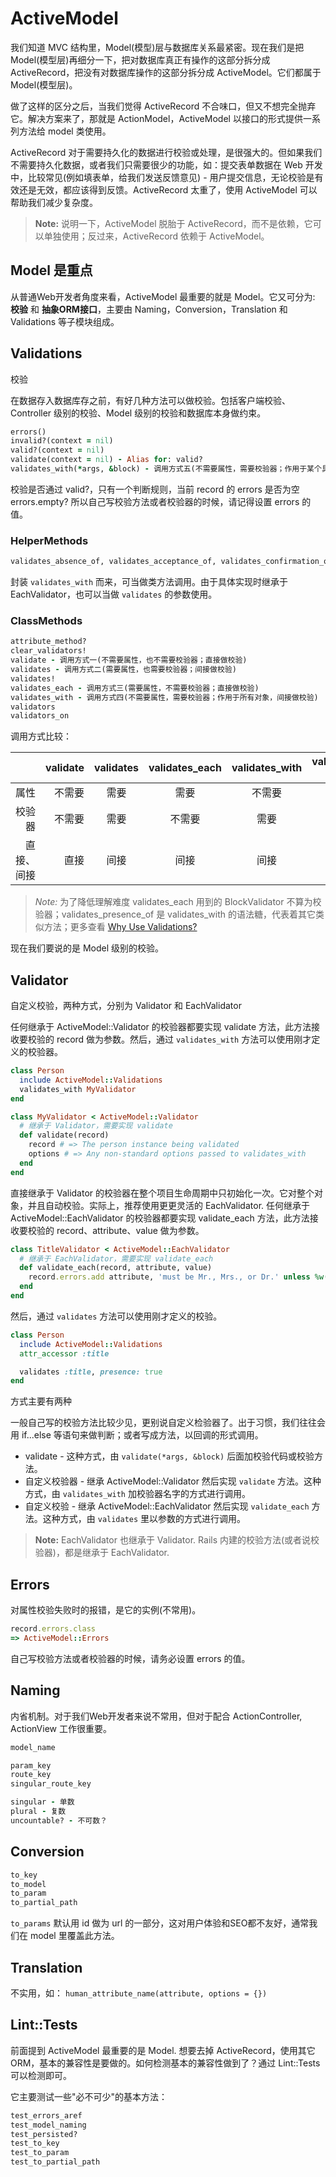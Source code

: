 # ActiveModel

我们知道 MVC 结构里，Model(模型)层与数据库关系最紧密。现在我们是把 Model(模型层)再细分一下，把对数据库真正有操作的这部分拆分成 ActiveRecord，把没有对数据库操作的这部分拆分成 ActiveModel。它们都属于 Model(模型层)。

做了这样的区分之后，当我们觉得 ActiveRecord 不合味口，但又不想完全抛弃它。解决方案来了，那就是 ActionModel，ActiveModel 以接口的形式提供一系列方法给 model 类使用。

ActiveRecord 对于需要持久化的数据进行校验或处理，是很强大的。但如果我们不需要持久化数据，或者我们只需要很少的功能，如：提交表单数据在 Web 开发中，比较常见(例如填表单，给我们发送反馈意见) - 用户提交信息，无论校验是有效还是无效，都应该得到反馈。ActiveRecord 太重了，使用 ActiveModel 可以帮助我们减少复杂度。

> **Note:** 说明一下，ActiveModel 脱胎于 ActiveRecord，而不是依赖，它可以单独使用；反过来，ActiveRecord 依赖于 ActiveModel。

## Model 是重点

从普通Web开发者角度来看，ActiveModel 最重要的就是 Model。它又可分为: **校验** 和 **抽象ORM接口**，主要由 Naming，Conversion，Translation 和 Validations 等子模块组成。

## Validations

校验

在数据存入数据库存之前，有好几种方法可以做校验。包括客户端校验、Controller 级别的校验、Model 级别的校验和数据库本身做约束。

```ruby
errors()
invalid?(context = nil)
valid?(context = nil)
validate(context = nil) - Alias for: valid?
validates_with(*args, &block) - 调用方式五(不需要属性，需要校验器；作用于某个具体对象，间接做校验)
```

校验是否通过 valid?，只有一个判断规则，当前 record 的 errors 是否为空 errors.empty? 所以自己写校验方法或者校验器的时候，请记得设置 errors 的值。

### HelperMethods

```ruby
validates_absence_of, validates_acceptance_of, validates_confirmation_of, validates_exclusion_of, validates_format_of, validates_inclusion_of, validates_length_of, validates_numericality_of, validates_presence_of, validates_size_of
```

封装 `validates_with` 而来，可当做类方法调用。由于具体实现时继承于 EachValidator，也可以当做 `validates` 的参数使用。

### ClassMethods

```ruby
attribute_method?
clear_validators!
validate - 调用方式一(不需要属性，也不需要校验器；直接做校验)
validates - 调用方式二(需要属性，也需要校验器；间接做校验)
validates!
validates_each - 调用方式三(需要属性，不需要校验器；直接做校验)
validates_with - 调用方式四(不需要属性，需要校验器；作用于所有对象，间接做校验)
validators
validators_on
```

调用方式比较：

|           |    validate | validates  | validates_each | validates_with | validates_presence_of * |
| --------: | --------:| :--: | :--: | :--: | :--: |
| 属性       | 不需要 |  需要   | 需要 | 不需要 | 需要 |
| 校验器     |   不需要 |  需要  | 不需要 | 需要 | 不需要 |
| 直接、间接  |    直接 | 间接  | 间接 | 间接 | 直接 |

> *Note:* 为了降低理解难度 validates_each 用到的 BlockValidator 不算为校验器；validates_presence_of 是 validates_with 的语法糖，代表着其它类似方法；更多查看 [Why Use Validations?](http://edgeguides.rubyonrails.org/active_record_validations.html#why-use-validations-questionmark)

现在我们要说的是 Model 级别的校验。

## Validator

自定义校验，两种方式，分别为 Validator 和 EachValidator

任何继承于 ActiveModel::Validator 的校验器都要实现 validate 方法，此方法接收要校验的 record 做为参数。然后，通过 `validates_with` 方法可以使用刚才定义的校验器。

```ruby
class Person
  include ActiveModel::Validations
  validates_with MyValidator
end

class MyValidator < ActiveModel::Validator
  # 继承于 Validator，需要实现 validate
  def validate(record)
    record # => The person instance being validated
    options # => Any non-standard options passed to validates_with
  end
end
```

直接继承于 Validator 的校验器在整个项目生命周期中只初始化一次。它对整个对象，并且自动校验。实际上，推荐使用更更灵活的 EachValidator. 任何继承于 ActiveModel::EachValidator 的校验器都要实现 validate_each 方法，此方法接收要校验的 record、attribute、value 做为参数。

```ruby
class TitleValidator < ActiveModel::EachValidator
  # 继承于 EachValidator，需要实现 validate_each
  def validate_each(record, attribute, value)
    record.errors.add attribute, 'must be Mr., Mrs., or Dr.' unless %w(Mr. Mrs. Dr.).include?(value)
  end
end
```

然后，通过 `validates` 方法可以使用刚才定义的校验。

```ruby
class Person
  include ActiveModel::Validations
  attr_accessor :title

  validates :title, presence: true
end
```

方式主要有两种

一般自己写的校验方法比较少见，更别说自定义检验器了。出于习惯，我们往往会用 if...else 等语句来做判断；或者写成方法，以回调的形式调用。

- validate - 这种方式，由 `validate(*args, &block)` 后面加校验代码或校验方法。
- 自定义校验器 - 继承 ActiveModel::Validator 然后实现 `validate` 方法。这种方式，由 `validates_with` 加校验器名字的方式进行调用。
- 自定义校验 - 继承 ActiveModel::EachValidator 然后实现 `validate_each` 方法。这种方式，由 `validates` 里以参数的方式进行调用。

> **Note:** EachValidator 也继承于 Validator. Rails 内建的校验方法(或者说校验器)，都是继承于 EachValidator.

## Errors

对属性校验失败时的报错，是它的实例(不常用)。

```ruby
record.errors.class
=> ActiveModel::Errors
```

自己写校验方法或者校验器的时候，请务必设置 errors 的值。

## Naming

内省机制。对于我们Web开发者来说不常用，但对于配合 ActionController, ActionView 工作很重要。

```ruby
model_name

param_key
route_key
singular_route_key

singular - 单数
plural - 复数
uncountable? - 不可数？
```

## Conversion

```ruby
to_key
to_model
to_param
to_partial_path
```

`to_params` 默认用 id 做为 url 的一部分，这对用户体验和SEO都不友好，通常我们在 model 里覆盖此方法。

## Translation

不实用，如：
`human_attribute_name(attribute, options = {})`


## Lint::Tests

前面提到 ActiveModel 最重要的是 Model. 想要去掉 ActiveRecord，使用其它 ORM，基本的兼容性是要做的。如何检测基本的兼容性做到了？通过 Lint::Tests 可以检测即可。

它主要测试一些"必不可少"的基本方法：

```ruby
test_errors_aref
test_model_naming
test_persisted?
test_to_key
test_to_param
test_to_partial_path
```
